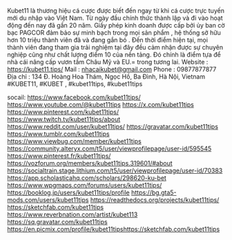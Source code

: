 
Kubet11 là thương hiệu cá cược được biết đến ngay từ khi cá cược trực tuyến mới du nhập vào Việt Nam. Từ ngày đầu chính thức thành lập và đi vào hoạt động đến nay đã gần 20 năm. Giấy phép kinh doanh được cấp bởi ủy ban cờ bạc PAGCOR đảm bảo sự minh bạch trong mọi sản phẩm , hệ thống sở hữu hơn 10 triệu thành viên đã và đang gắn bó . Đến thời điểm hiện tại, mọi thành viên đang tham gia trải nghiệm tại đây đều cảm nhận được sự chuyên nghiệp cũng như chất lượng điểm 10 của nền tảng. Đó chính là điểm tựa để nhà cái nâng cấp vươn tầm Châu Mỹ và EU.= trong tương lai.
Website : https://kubet11.tips/
Mail : nhacaikubet@gmail.com
Phone : 09877877877
Địa chỉ : 134 Đ. Hoàng Hoa Thám, Ngọc Hồ, Ba Đình, Hà Nội, Vietnam 
#KUBET11, #KUBET , #kubet11tips, #kubet11tips

socail:
https://www.facebook.com/kubet11tips/
https://www.youtube.com/@kubet11tips
https://x.com/kubet11tips
https://www.pinterest.com/kubet11tips/
https://www.twitch.tv/kubet11tips/about
https://www.reddit.com/user/kubet11tips/
https://gravatar.com/kubet11tips
https://www.tumblr.com/kubet11tips
https://www.viewbug.com/member/kubet11tips
https://community.alteryx.com/t5/user/viewprofilepage/user-id/595545
https://www.pinterest.fr/kubet11tips/
https://vozforum.org/members/kubet11tips.319601/#about
https://socialtrain.stage.lithium.com/t5/user/viewprofilepage/user-id/70383
https://app.scholasticahq.com/scholars/298620-ku-bet
https://www.wpgmaps.com/forums/users/kubet11tips/
https://booklog.jp/users/kubet11tips/profile
https://bg.gta5-mods.com/users/kubet11tips
https://readthedocs.org/projects/kubet11tips/
https://sketchfab.com/kubet11tips
https://www.reverbnation.com/artist/kubet113
https://sq.gravatar.com/kubet11tips
https://en.picmix.com/profile/kubet11tipshttps://sketchfab.com/kubet11tips


